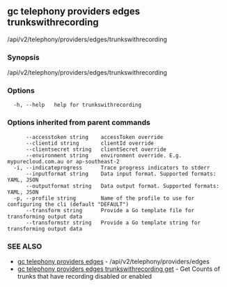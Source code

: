 ## gc telephony providers edges trunkswithrecording

/api/v2/telephony/providers/edges/trunkswithrecording

### Synopsis

/api/v2/telephony/providers/edges/trunkswithrecording

### Options

```
  -h, --help   help for trunkswithrecording
```

### Options inherited from parent commands

```
      --accesstoken string    accessToken override
      --clientid string       clientId override
      --clientsecret string   clientSecret override
      --environment string    environment override. E.g. mypurecloud.com.au or ap-southeast-2
  -i, --indicateprogress      Trace progress indicators to stderr
      --inputformat string    Data input format. Supported formats: YAML, JSON
      --outputformat string   Data output format. Supported formats: YAML, JSON
  -p, --profile string        Name of the profile to use for configuring the cli (default "DEFAULT")
      --transform string      Provide a Go template file for transforming output data
      --transformstr string   Provide a Go template string for transforming output data
```

### SEE ALSO

* [gc telephony providers edges](gc_telephony_providers_edges.html)	 - /api/v2/telephony/providers/edges
* [gc telephony providers edges trunkswithrecording get](gc_telephony_providers_edges_trunkswithrecording_get.html)	 - Get Counts of trunks that have recording disabled or enabled


